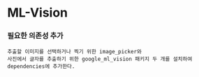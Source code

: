 # ML-Vision

### 필요한 의존성 추가
```
추출할 이미지를 선택하거나 찍기 위한 image_picker와 
사진에서 글자를 추출하기 위한 google_ml_vision 패키지 두 개를 설치하여 dependencies에 추가한다.
```

